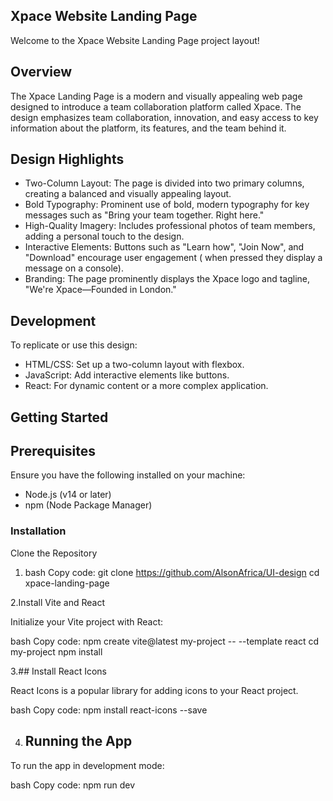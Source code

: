 ## Xpace Website Landing Page
Welcome to the Xpace Website Landing Page project layout!
## Overview
The Xpace Landing Page is a modern and visually appealing web page designed to introduce a team collaboration platform called Xpace. The design emphasizes team collaboration, innovation, and easy access to key information about the platform, its features, and the team behind it.
## Design Highlights
* Two-Column Layout: The page is divided into two primary columns, creating a balanced and visually appealing layout.
* Bold Typography: Prominent use of bold, modern typography for key messages such as "Bring your team together. Right here."
* High-Quality Imagery: Includes professional photos of team members, adding a personal touch to the design.
* Interactive Elements: Buttons such as "Learn how", "Join Now", and "Download" encourage user engagement ( when pressed they display a message on a console).
* Branding: The page prominently displays the Xpace logo and tagline, "We're Xpace—Founded in London."

## Development
To replicate or use this design:

* HTML/CSS: Set up a two-column layout with flexbox.
* JavaScript: Add interactive elements like buttons.
* React: For dynamic content or a more complex application.
## Getting Started
## Prerequisites
Ensure you have the following installed on your machine:

* Node.js (v14 or later)
* npm (Node Package Manager)

### Installation
Clone the Repository

1. bash
Copy code:
git clone https://github.com/AlsonAfrica/UI-design
cd xpace-landing-page

2.Install Vite and React

Initialize your Vite project with React:

bash
Copy code:
npm create vite@latest my-project -- --template react
cd my-project
npm install

3.## Install React Icons

React Icons is a popular library for adding icons to your React project.

bash
Copy code:
npm install react-icons --save

4. ## Running the App
To run the app in development mode:

bash
Copy code:
npm run dev

